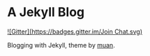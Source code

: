 A Jekyll Blog
========
[![Gitter](https://badges.gitter.im/Join Chat.svg)](https://gitter.im/technommy/technommy.github.io?utm_source=badge&utm_medium=badge&utm_campaign=pr-badge&utm_content=badge)

Blogging with Jekyll, theme by [muan](http://scribble.muan.co).
